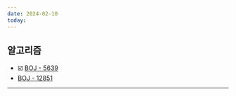 ```yaml
---
date: 2024-02-10
today:
---
```

## 알고리즘
- ☑️ [BOJ - 5639](https://www.acmicpc.net/problem/5639)
- [BOJ - 12851](https://www.acmicpc.net/problem/12851)

---


